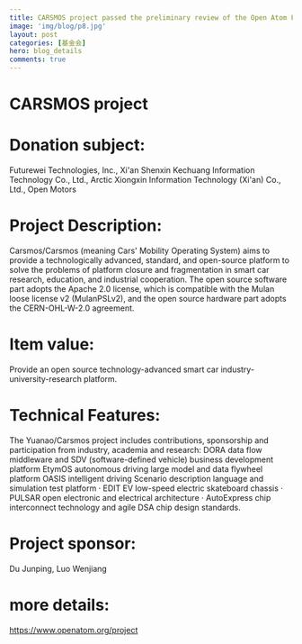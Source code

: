 ```yaml
---
title: CARSMOS project passed the preliminary review of the Open Atom Foundation
image: 'img/blog/p8.jpg'
layout: post
categories: [基金会]
hero: blog_details
comments: true
---
```


# CARSMOS project

# Donation subject:
Futurewei Technologies, Inc., Xi'an Shenxin Kechuang Information Technology Co., Ltd., Arctic Xiongxin Information Technology (Xi'an) Co., Ltd., Open Motors

# Project Description:
Carsmos/Carsmos (meaning Cars' Mobility Operating System) aims to provide a technologically advanced, standard, and open-source platform to solve the problems of platform closure and fragmentation in smart car research, education, and industrial cooperation. The open source software part adopts the Apache 2.0 license, which is compatible with the Mulan loose license v2 (MulanPSLv2), and the open source hardware part adopts the CERN-OHL-W-2.0 agreement.

# Item value:
Provide an open source technology-advanced smart car industry-university-research platform.

# Technical Features:
The Yuanao/Carsmos project includes contributions, sponsorship and participation from industry, academia and research: DORA data flow middleware and SDV (software-defined vehicle) business development platform EtymOS autonomous driving large model and data flywheel platform OASIS intelligent driving Scenario description language and simulation test platform · EDIT EV low-speed electric skateboard chassis · PULSAR open electronic and electrical architecture · AutoExpress chip interconnect technology and agile DSA chip design standards.

# Project sponsor:
Du Junping, Luo Wenjiang

# more details:
<https://www.openatom.org/project>
